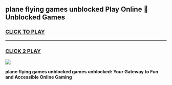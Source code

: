 
## plane flying games unblocked Play Online 👋 Unblocked Games
<h3>
<a href="https://premium.freeplayer.one?title=plane_flying_games_unblocked&ref=19F">CLICK TO PLAY</a></h3>
<hr>

<h3>
<a href="https://premium.freeplayer.one?title=plane_flying_games_unblocked&ref=19F">CLICK 2 PLAY</a>
  
</h3>

<a href="https://premium.freeplayer.one?title=plane_flying_games_unblocked&ref=19F"><img src="https://clearcache.store/games.png"></a>


**plane flying games unblocked games unblocked: Your Gateway to Fun and Accessible Online Gaming**
